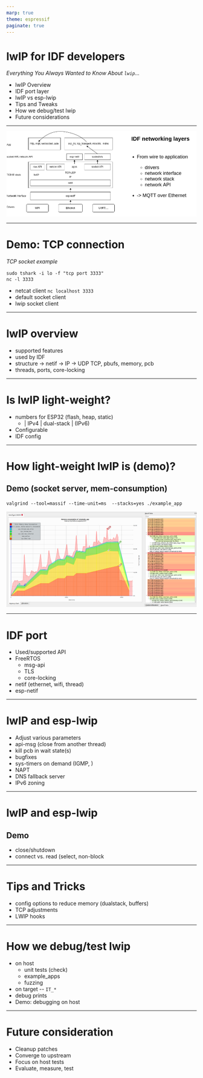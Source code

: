 ```yaml
---
marp: true
theme: espressif
paginate: true
---
```


# lwIP for IDF developers

*Everything You Always Wanted to Know About `lwip`...*

* lwIP Overview
* IDF port layer
* lwIP vs esp-lwip
* Tips and Tweaks
* How we debug/test lwip
* Future considerations

---

![width:30cm height:15cm](lwip_intro.png)

---

# Demo: TCP connection

*TCP socket example*

```
sudo tshark -i lo -f "tcp port 3333"
nc -l 3333
```

* netcat client `nc localhost 3333`
* default socket client
* lwip socket client

---

# lwIP overview

* supported features
* used by IDF
* structure -> netif -> IP -> UDP TCP, pbufs, memory, pcb
* threads, ports, core-locking

---

# Is lwIP light-weight?

* numbers for ESP32 (flash, heap, static)
  - | IPv4 | dual-stack | (IPv6)
* Configurable
* IDF config

---

# How light-weight lwIP is (demo)?

## Demo (socket server, mem-consumption)

```
valgrind --tool=massif --time-unit=ms  --stacks=yes ./example_app
```
![width:30cm height:15cm](mem_consumption.png)

---

# IDF port

- Used/supported API
- FreeRTOS
    - msg-api
    - TLS
    - core-locking
- netif (ethernet, wifi, thread)
- esp-netif

---

#  lwIP and esp-lwip

* Adjust various parameters
* api-msg (close from another thread)
* kill pcb in wait state(s)
* bugfixes
* sys-timers on demand (IGMP, )
* NAPT
* DNS fallback server
* IPv6 zoning

---

#  lwIP and esp-lwip

## Demo

* close/shutdown 
* connect vs. read (select, non-block

---

# Tips and Tricks

* config options to reduce memory (dualstack, buffers)
* TCP adjustments
* LWIP hooks

---

# How we debug/test lwip

* on host 
    - unit tests (check)
    - example_apps
    - fuzzing
* on target -- `IT_*`
* debug prints
* Demo: debugging on host

---

# Future consideration

* Cleanup patches
* Converge to upstream
* Focus on host tests
* Evaluate, measure, test
